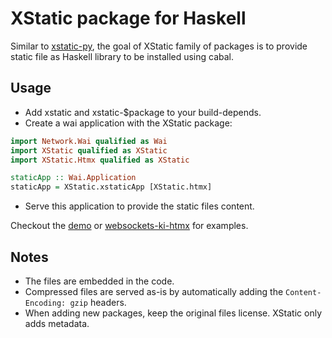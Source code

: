 # XStatic package for Haskell

Similar to [xstatic-py](https://github.com/xstatic-py/xstatic),
the goal of XStatic family of packages is to provide static file
as Haskell library to be installed using cabal.

## Usage

- Add xstatic and xstatic-$package to your build-depends.
- Create a wai application with the XStatic package:

```haskell
import Network.Wai qualified as Wai
import XStatic qualified as XStatic
import XStatic.Htmx qualified as XStatic

staticApp :: Wai.Application
staticApp = XStatic.xstaticApp [XStatic.htmx]
```

- Serve this application to provide the static files content.

Checkout the [demo](./demo-xstatic) or [websockets-ki-htmx](./demo-websockets-ki-htmx) for examples.

## Notes

- The files are embedded in the code.
- Compressed files are served as-is by automatically adding the `Content-Encoding: gzip` headers.
- When adding new packages, keep the original files license. XStatic only adds metadata.
